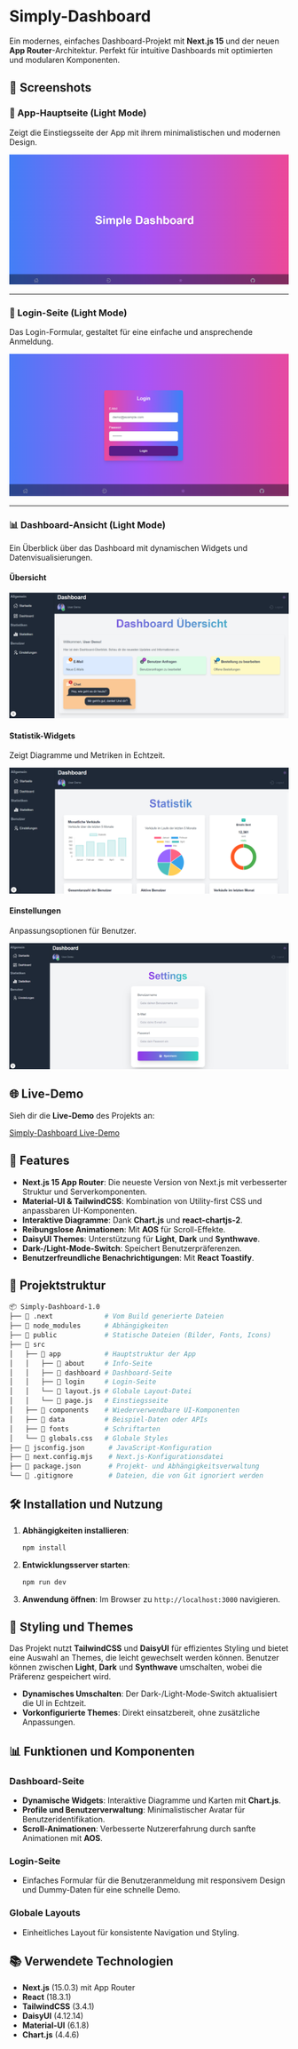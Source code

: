 # Simply-Dashboard

Ein modernes, einfaches Dashboard-Projekt mit **Next.js 15** und der neuen **App Router**-Architektur. Perfekt für intuitive Dashboards mit optimierten und modularen Komponenten.

## 📸 Screenshots

### 🌟 App-Hauptseite (Light Mode)
Zeigt die Einstiegsseite der App mit ihrem minimalistischen und modernen Design.

![APP-Page](image.png)

---

### 🔐 Login-Seite (Light Mode)
Das Login-Formular, gestaltet für eine einfache und ansprechende Anmeldung.

![Login-Page](image1.png)

---

### 📊 Dashboard-Ansicht (Light Mode)
Ein Überblick über das Dashboard mit dynamischen Widgets und Datenvisualisierungen.

#### Übersicht
![Dashboard-page](image2.png)

#### Statistik-Widgets
Zeigt Diagramme und Metriken in Echtzeit.

![Dashboard-Statistik](image3.png)

#### Einstellungen
Anpassungsoptionen für Benutzer.

![Dashboard-Einstellungen](image4.png)

## 🌐 Live-Demo

Sieh dir die **Live-Demo** des Projekts an:

[Simply-Dashboard Live-Demo](https://simply-dashboard-v1.vercel.app/)


## 🚀 Features

- **Next.js 15 App Router**: Die neueste Version von Next.js mit verbesserter Struktur und Serverkomponenten.
- **Material-UI & TailwindCSS**: Kombination von Utility-first CSS und anpassbaren UI-Komponenten.
- **Interaktive Diagramme**: Dank **Chart.js** und **react-chartjs-2**.
- **Reibungslose Animationen**: Mit **AOS** für Scroll-Effekte.
- **DaisyUI Themes**: Unterstützung für **Light**, **Dark** und **Synthwave**.
- **Dark-/Light-Mode-Switch**: Speichert Benutzerpräferenzen.
- **Benutzerfreundliche Benachrichtigungen**: Mit **React Toastify**.

## 📂 Projektstruktur

```bash
📦 Simply-Dashboard-1.0
├── 📁 .next             # Vom Build generierte Dateien
├── 📁 node_modules      # Abhängigkeiten
├── 📁 public            # Statische Dateien (Bilder, Fonts, Icons)
├── 📁 src
│   ├── 📁 app           # Hauptstruktur der App
│   │   ├── 📁 about     # Info-Seite
│   │   ├── 📁 dashboard # Dashboard-Seite
│   │   ├── 📁 login     # Login-Seite
│   │   └── 📄 layout.js # Globale Layout-Datei
│   │   └── 📄 page.js   # Einstiegsseite
│   ├── 📁 components    # Wiederverwendbare UI-Komponenten
│   ├── 📁 data          # Beispiel-Daten oder APIs
│   ├── 📁 fonts         # Schriftarten
│   └── 📄 globals.css   # Globale Styles
├── 📄 jsconfig.json      # JavaScript-Konfiguration
├── 📄 next.config.mjs    # Next.js-Konfigurationsdatei
├── 📄 package.json       # Projekt- und Abhängigkeitsverwaltung
└── 📄 .gitignore         # Dateien, die von Git ignoriert werden
```

## 🛠️ Installation und Nutzung

1. **Abhängigkeiten installieren**:
   ```bash
   npm install
   ```

2. **Entwicklungsserver starten**:
   ```bash
   npm run dev
   ```

3. **Anwendung öffnen**:
   Im Browser zu `http://localhost:3000` navigieren.

## 🎨 Styling und Themes

Das Projekt nutzt **TailwindCSS** und **DaisyUI** für effizientes Styling und bietet eine Auswahl an Themes, die leicht gewechselt werden können. Benutzer können zwischen **Light**, **Dark** und **Synthwave** umschalten, wobei die Präferenz gespeichert wird.

- **Dynamisches Umschalten**: Der Dark-/Light-Mode-Switch aktualisiert die UI in Echtzeit.
- **Vorkonfigurierte Themes**: Direkt einsatzbereit, ohne zusätzliche Anpassungen.

## 📊 Funktionen und Komponenten

### Dashboard-Seite
- **Dynamische Widgets**: Interaktive Diagramme und Karten mit **Chart.js**.
- **Profile und Benutzerverwaltung**: Minimalistischer Avatar für Benutzeridentifikation.
- **Scroll-Animationen**: Verbesserte Nutzererfahrung durch sanfte Animationen mit **AOS**.

### Login-Seite
- Einfaches Formular für die Benutzeranmeldung mit responsivem Design und Dummy-Daten für eine schnelle Demo.

### Globale Layouts
- Einheitliches Layout für konsistente Navigation und Styling.

## 📚 Verwendete Technologien

- **Next.js** (15.0.3) mit App Router
- **React** (18.3.1)
- **TailwindCSS** (3.4.1)
- **DaisyUI** (4.12.14)
- **Material-UI** (6.1.8)
- **Chart.js** (4.4.6)

